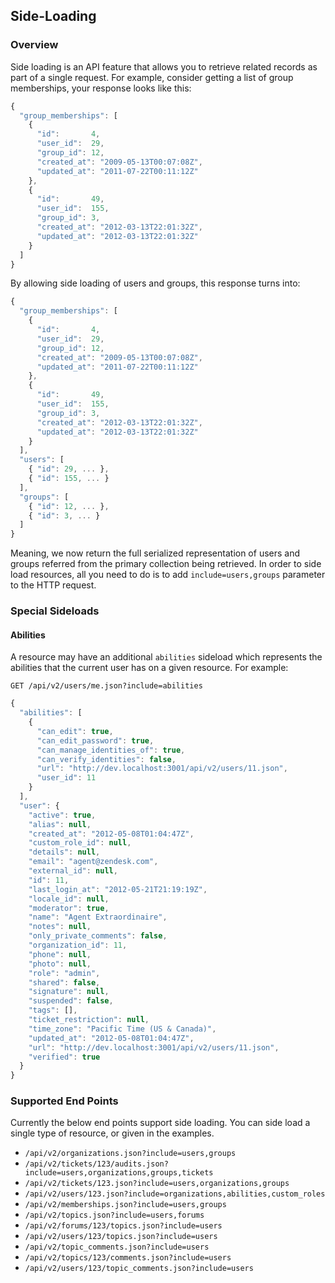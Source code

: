 ## Side-Loading
### Overview
Side loading is an API feature that allows you to retrieve related records as part of a single request. For example, consider getting a list of group memberships, your response looks like this:

```js
{
  "group_memberships": [
    {
      "id":       4,
      "user_id":  29,
      "group_id": 12,
      "created_at": "2009-05-13T00:07:08Z",
      "updated_at": "2011-07-22T00:11:12Z"
    },
    {
      "id":       49,
      "user_id":  155,
      "group_id": 3,
      "created_at": "2012-03-13T22:01:32Z",
      "updated_at": "2012-03-13T22:01:32Z"
    }
  ]
}
```

By allowing side loading of users and groups, this response turns into:

```js
{
  "group_memberships": [
    {
      "id":       4,
      "user_id":  29,
      "group_id": 12,
      "created_at": "2009-05-13T00:07:08Z",
      "updated_at": "2011-07-22T00:11:12Z"
    },
    {
      "id":       49,
      "user_id":  155,
      "group_id": 3,
      "created_at": "2012-03-13T22:01:32Z",
      "updated_at": "2012-03-13T22:01:32Z"
    }
  ],
  "users": [
    { "id": 29, ... },
    { "id": 155, ... }
  ],
  "groups": [
    { "id": 12, ... },
    { "id": 3, ... }
  ]
}
```

Meaning, we now return the full serialized representation of users and groups referred from the primary collection being retrieved. In order to side load resources, all you need to do is to add `include=users,groups` parameter to the HTTP request.

### Special Sideloads

#### Abilities

A resource may have an additional `abilities` sideload which represents the abilities that the current user has on a given resource. For example:

`GET /api/v2/users/me.json?include=abilities`

```js
{
  "abilities": [
    {
      "can_edit": true, 
      "can_edit_password": true, 
      "can_manage_identities_of": true, 
      "can_verify_identities": false, 
      "url": "http://dev.localhost:3001/api/v2/users/11.json", 
      "user_id": 11
    }
  ], 
  "user": {
    "active": true, 
    "alias": null, 
    "created_at": "2012-05-08T01:04:47Z", 
    "custom_role_id": null, 
    "details": null, 
    "email": "agent@zendesk.com", 
    "external_id": null, 
    "id": 11, 
    "last_login_at": "2012-05-21T21:19:19Z", 
    "locale_id": null, 
    "moderator": true, 
    "name": "Agent Extraordinaire", 
    "notes": null, 
    "only_private_comments": false, 
    "organization_id": 11, 
    "phone": null, 
    "photo": null, 
    "role": "admin", 
    "shared": false, 
    "signature": null, 
    "suspended": false, 
    "tags": [], 
    "ticket_restriction": null, 
    "time_zone": "Pacific Time (US & Canada)", 
    "updated_at": "2012-05-08T01:04:47Z", 
    "url": "http://dev.localhost:3001/api/v2/users/11.json", 
    "verified": true
  }
}
```

### Supported End Points

Currently the below end points support side loading. You can side load a single type of resource, or given in the examples.

  * `/api/v2/organizations.json?include=users,groups`
  * `/api/v2/tickets/123/audits.json?include=users,organizations,groups,tickets`
  * `/api/v2/tickets/123.json?include=users,organizations,groups`
  * `/api/v2/users/123.json?include=organizations,abilities,custom_roles`
  * `/api/v2/memberships.json?include=users,groups`
  * `/api/v2/topics.json?include=users,forums`
  * `/api/v2/forums/123/topics.json?include=users`
  * `/api/v2/users/123/topics.json?include=users`
  * `/api/v2/topic_comments.json?include=users`
  * `/api/v2/topics/123/comments.json?include=users`
  * `/api/v2/users/123/topic_comments.json?include=users`
